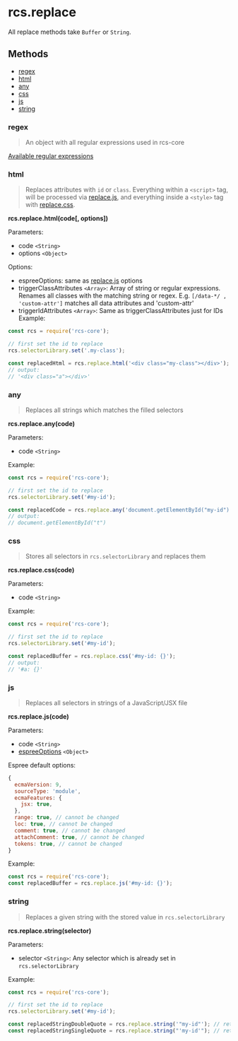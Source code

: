 # rcs.replace

All replace methods take `Buffer` or `String`.

## Methods

- [regex](#regex)
- [html](#html)
- [any](#any)
- [css](#css)
- [js](#js)
- [string](#string)

### regex

> An object with all regular expressions used in rcs-core

[Available regular expressions](https://github.com/JPeer264/node-rcs-core/blob/master/lib/replace/regex.js)

### html

> Replaces attributes with `id` or `class`. Everything within a `<script>` tag, will be processed via [replace.js](#js), and everything inside a `<style>` tag with [replace.css](#css).

**rcs.replace.html(code[, options])**

Parameters:
- code `<String>`
- options `<Object>`

Options:
- espreeOptions: same as [replace.js](#js) options
- triggerClassAttributes `<Array>`: Array of string or regular expressions. Renames all classes with the matching string or regex. E.g. `[/data-*/ , 'custom-attr']` matches all data attributes and 'custom-attr'
- triggerIdAttributes `<Array>`: Same as triggerClassAttributes just for IDs
Example:

```js
const rcs = require('rcs-core');

// first set the id to replace
rcs.selectorLibrary.set('.my-class');

const replacedHtml = rcs.replace.html('<div class="my-class"></div>');
// output:
// '<div class="a"></div>'
```

### any

> Replaces all strings which matches the filled selectors

**rcs.replace.any(code)**

Parameters:
- code `<String>`

Example:

```js
const rcs = require('rcs-core');

// first set the id to replace
rcs.selectorLibrary.set('#my-id');

const replacedCode = rcs.replace.any('document.getElementById("my-id")');
// output:
// document.getElementById("t")
```

### css

> Stores all selectors in `rcs.selectorLibrary` and replaces them

**rcs.replace.css(code)**

Parameters:
- code `<String>`

Example:

```js
const rcs = require('rcs-core');

// first set the id to replace
rcs.selectorLibrary.set('#my-id');

const replacedBuffer = rcs.replace.css('#my-id: {}');
// output:
// '#a: {}'
```

### js

> Replaces all selectors in strings of a JavaScript/JSX file

**rcs.replace.js(code)**

Parameters:
- code `<String>`
- [espreeOptions](https://github.com/eslint/espree#usage) `<Object>`

Espree default options:
```js
{
  ecmaVersion: 9,
  sourceType: 'module',
  ecmaFeatures: {
    jsx: true,
  },
  range: true, // cannot be changed
  loc: true, // cannot be changed
  comment: true, // cannot be changed
  attachComment: true, // cannot be changed
  tokens: true, // cannot be changed
}
```

Example:

```js
const rcs = require('rcs-core');
const replacedBuffer = rcs.replace.js('#my-id: {}');
```

### string

> Replaces a given string with the stored value in `rcs.selectorLibrary`

**rcs.replace.string(selector)**

Parameters:
- selector `<String>`: Any selector which is already set in `rcs.selectorLibrary`

Example:

```js
const rcs = require('rcs-core');

// first set the id to replace
rcs.selectorLibrary.set('#my-id');

const replacedStringDoubleQuote = rcs.replace.string('"my-id"'); // returns "a"
const replacedStringSingleQuote = rcs.replace.string("'my-id'"); // returns 'a'
```

